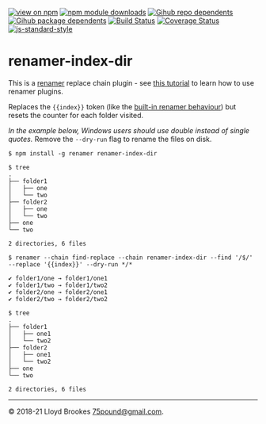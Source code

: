 [![view on npm](https://badgen.net/npm/v/renamer-index-dir)](https://www.npmjs.org/package/renamer-index-dir)
[![npm module downloads](https://badgen.net/npm/dt/renamer-index-dir)](https://www.npmjs.org/package/renamer-index-dir)
[![Gihub repo dependents](https://badgen.net/github/dependents-repo/75lb/renamer-index-dir)](https://github.com/75lb/renamer-index-dir/network/dependents?dependent_type=REPOSITORY)
[![Gihub package dependents](https://badgen.net/github/dependents-pkg/75lb/renamer-index-dir)](https://github.com/75lb/renamer-index-dir/network/dependents?dependent_type=PACKAGE)
[![Build Status](https://travis-ci.org/75lb/renamer-index-dir.svg?branch=master)](https://travis-ci.org/75lb/renamer-index-dir)
[![Coverage Status](https://coveralls.io/repos/github/75lb/renamer-index-dir/badge.svg)](https://coveralls.io/github/75lb/renamer-index-dir)
[![js-standard-style](https://img.shields.io/badge/code%20style-standard-brightgreen.svg)](https://github.com/feross/standard)

# renamer-index-dir

This is a [renamer](https://github.com/75lb/renamer) replace chain plugin - see [this tutorial](https://github.com/75lb/renamer/wiki/How-to-use-replace-chain-plugins) to learn how to use renamer plugins.

Replaces the `{{index}}` token (like the [built-in renamer behaviour](https://github.com/75lb/renamer/wiki/Examples#index-token-examples)) but resets the counter for each folder visited.

_In the example below, Windows users should use double instead of single quotes._ Remove the `--dry-run` flag to rename the files on disk.

```
$ npm install -g renamer renamer-index-dir

$ tree
.
├── folder1
│   ├── one
│   └── two
├── folder2
│   ├── one
│   └── two
├── one
└── two

2 directories, 6 files

$ renamer --chain find-replace --chain renamer-index-dir --find '/$/' --replace '{{index}}' --dry-run */*

✔︎ folder1/one → folder1/one1
✔︎ folder1/two → folder1/two2
✔︎ folder2/one → folder2/one1
✔︎ folder2/two → folder2/two2

$ tree
.
├── folder1
│   ├── one1
│   └── two2
├── folder2
│   ├── one1
│   └── two2
├── one
└── two

2 directories, 6 files
```


* * *

&copy; 2018-21 Lloyd Brookes <75pound@gmail.com>.
